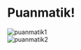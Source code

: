 # Puanmatik!
![puanmatik1](https://user-images.githubusercontent.com/101573509/158471340-b24876c3-f016-441a-b561-bc3731808350.PNG)      
![puanmatik2](https://user-images.githubusercontent.com/101573509/158471355-4300bf98-3216-4fe4-abb6-19d8e6eef0ef.PNG)





